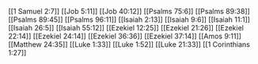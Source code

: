 [[1 Samuel 2:7]]
[[Job 5:11]]
[[Job 40:12]]
[[Psalms 75:6]]
[[Psalms 89:38]]
[[Psalms 89:45]]
[[Psalms 96:11]]
[[Isaiah 2:13]]
[[Isaiah 9:6]]
[[Isaiah 11:1]]
[[Isaiah 26:5]]
[[Isaiah 55:12]]
[[Ezekiel 12:25]]
[[Ezekiel 21:26]]
[[Ezekiel 22:14]]
[[Ezekiel 24:14]]
[[Ezekiel 36:36]]
[[Ezekiel 37:14]]
[[Amos 9:11]]
[[Matthew 24:35]]
[[Luke 1:33]]
[[Luke 1:52]]
[[Luke 21:33]]
[[1 Corinthians 1:27]]
